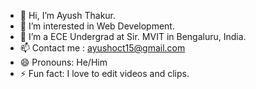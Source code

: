 - 👋 Hi, I’m Ayush Thakur.
- 👀 I’m interested in Web Development.
- 🌱 I’m a ECE Undergrad at Sir. MVIT in Bengaluru, India.
- 📫 Contact me : ayushoct15@gmail.com
- 😄 Pronouns: He/Him
- ⚡ Fun fact: I love to edit videos and clips.

<!---
ayayushhh/ayayushhh is a ✨ special ✨ repository because its `README.md` (this file) appears on your GitHub profile.
You can click the Preview link to take a look at your changes.
--->
